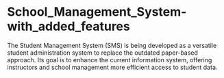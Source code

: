 # School_Management_System-with_added_features
The Student Management System (SMS) is being developed as a versatile student administration system to replace the outdated paper-based approach. Its goal is to enhance the current information system, offering instructors and school management more efficient access to student data. 
